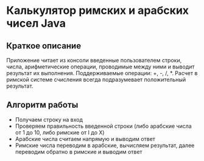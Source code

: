 
# Калькулятор римских и арабских чисел Java

## Краткое описание

Приложение читает из консоли введенные пользователем строки, числа, арифметические операции, проводимые
между ними и выводит результат их выполнения. Поддерживаемые операции:  +, -, /, *.
Расчет в римской системе счисления всегда подразумевает положительный результат.

## Алгоритм работы

- Получаем строку на вход
- Проверяем правильность введенной строки (либо арабские числа от 1 до 10, либо римские от I до X)
- Арабские числа считаем напрямую и выводим ответ
- Римские числа переводим в арабские, вычисляем результат, далее переводим обратно в римские и выводим ответ

